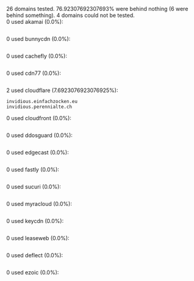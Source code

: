 26 domains tested. 76.92307692307693% were behind nothing (6 were behind something). 4 domains could not be tested.<br>
0 used akamai (0.0%):
```

```

0 used bunnycdn (0.0%):
```

```

0 used cachefly (0.0%):
```

```

0 used cdn77 (0.0%):
```

```

2 used cloudflare (7.6923076923076925%):
```
invidious.einfachzocken.eu
invidious.perennialte.ch
```

0 used cloudfront (0.0%):
```

```

0 used ddosguard (0.0%):
```

```

0 used edgecast (0.0%):
```

```

0 used fastly (0.0%):
```

```

0 used sucuri (0.0%):
```

```

0 used myracloud (0.0%):
```

```

0 used keycdn (0.0%):
```

```

0 used leaseweb (0.0%):
```

```

0 used deflect (0.0%):
```

```

0 used ezoic (0.0%):
```

```
